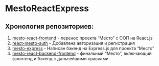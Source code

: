 # MestoReactExpress

## Хронология репозиториев:

1. [mesto-react-frontend](https://github.com/TimAbuev/mesto-react-frontend) - перенос проекта “Место” с ООП на React.js
2. [react-mesto-auth](https://github.com/TimAbuev/react-mesto-auth) - Добавлена авторизация и регистрация
3. [mesto-express](https://github.com/TimAbuev/mesto-express) - Написан бэкенд на Express.js для проекта “Место”
4. [mesto-react-backend-frontend](https://github.com/TimAbuev/mesto-react-backend-frontend) - финальный “Место”, включающий фронтенд и бэкенд с дальнейшими правками
